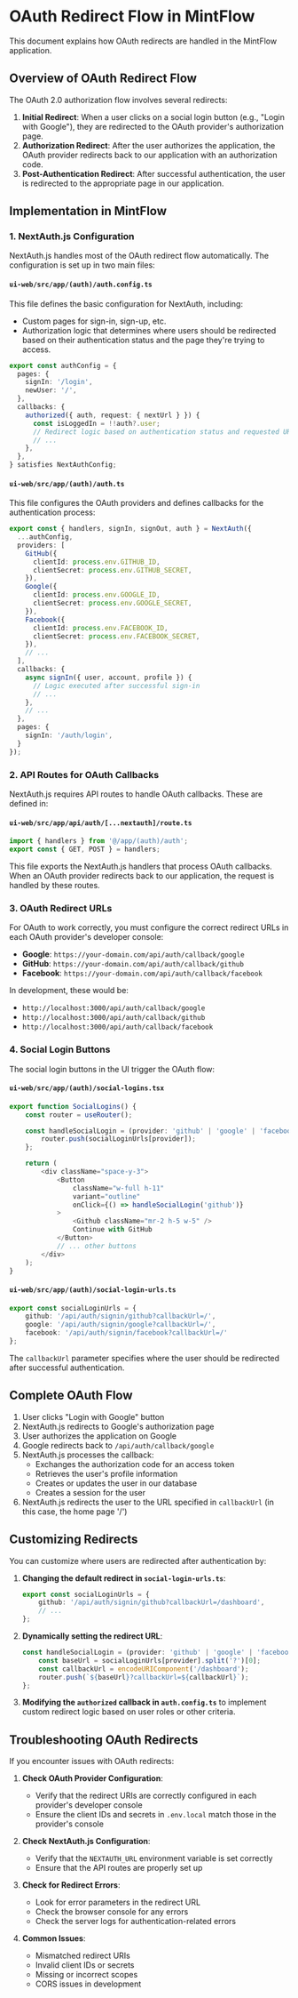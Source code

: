 # OAuth Redirect Flow in MintFlow

This document explains how OAuth redirects are handled in the MintFlow application.

## Overview of OAuth Redirect Flow

The OAuth 2.0 authorization flow involves several redirects:

1. **Initial Redirect**: When a user clicks on a social login button (e.g., "Login with Google"), they are redirected to the OAuth provider's authorization page.
2. **Authorization Redirect**: After the user authorizes the application, the OAuth provider redirects back to our application with an authorization code.
3. **Post-Authentication Redirect**: After successful authentication, the user is redirected to the appropriate page in our application.

## Implementation in MintFlow

### 1. NextAuth.js Configuration

NextAuth.js handles most of the OAuth redirect flow automatically. The configuration is set up in two main files:

#### `ui-web/src/app/(auth)/auth.config.ts`

This file defines the basic configuration for NextAuth, including:

- Custom pages for sign-in, sign-up, etc.
- Authorization logic that determines where users should be redirected based on their authentication status and the page they're trying to access.

```typescript
export const authConfig = {
  pages: {
    signIn: '/login',
    newUser: '/',
  },
  callbacks: {
    authorized({ auth, request: { nextUrl } }) {
      const isLoggedIn = !!auth?.user;
      // Redirect logic based on authentication status and requested URL
      // ...
    },
  },
} satisfies NextAuthConfig;
```

#### `ui-web/src/app/(auth)/auth.ts`

This file configures the OAuth providers and defines callbacks for the authentication process:

```typescript
export const { handlers, signIn, signOut, auth } = NextAuth({
  ...authConfig,
  providers: [
    GitHub({
      clientId: process.env.GITHUB_ID,
      clientSecret: process.env.GITHUB_SECRET,
    }),
    Google({
      clientId: process.env.GOOGLE_ID,
      clientSecret: process.env.GOOGLE_SECRET,
    }),
    Facebook({
      clientId: process.env.FACEBOOK_ID,
      clientSecret: process.env.FACEBOOK_SECRET,
    }),
    // ...
  ],
  callbacks: {
    async signIn({ user, account, profile }) {
      // Logic executed after successful sign-in
      // ...
    },
    // ...
  },
  pages: {
    signIn: '/auth/login',
  }
});
```

### 2. API Routes for OAuth Callbacks

NextAuth.js requires API routes to handle OAuth callbacks. These are defined in:

#### `ui-web/src/app/api/auth/[...nextauth]/route.ts`

```typescript
import { handlers } from '@/app/(auth)/auth';
export const { GET, POST } = handlers;
```

This file exports the NextAuth.js handlers that process OAuth callbacks. When an OAuth provider redirects back to our application, the request is handled by these routes.

### 3. OAuth Redirect URLs

For OAuth to work correctly, you must configure the correct redirect URLs in each OAuth provider's developer console:

- **Google**: `https://your-domain.com/api/auth/callback/google`
- **GitHub**: `https://your-domain.com/api/auth/callback/github`
- **Facebook**: `https://your-domain.com/api/auth/callback/facebook`

In development, these would be:

- `http://localhost:3000/api/auth/callback/google`
- `http://localhost:3000/api/auth/callback/github`
- `http://localhost:3000/api/auth/callback/facebook`

### 4. Social Login Buttons

The social login buttons in the UI trigger the OAuth flow:

#### `ui-web/src/app/(auth)/social-logins.tsx`

```typescript
export function SocialLogins() {
    const router = useRouter();

    const handleSocialLogin = (provider: 'github' | 'google' | 'facebook') => {
        router.push(socialLoginUrls[provider]);
    };

    return (
        <div className="space-y-3">
            <Button
                className="w-full h-11"
                variant="outline"
                onClick={() => handleSocialLogin('github')}
            >
                <Github className="mr-2 h-5 w-5" />
                Continue with GitHub
            </Button>
            // ... other buttons
        </div>
    );
}
```

#### `ui-web/src/app/(auth)/social-login-urls.ts`

```typescript
export const socialLoginUrls = {
    github: '/api/auth/signin/github?callbackUrl=/',
    google: '/api/auth/signin/google?callbackUrl=/',
    facebook: '/api/auth/signin/facebook?callbackUrl=/'
};
```

The `callbackUrl` parameter specifies where the user should be redirected after successful authentication.

## Complete OAuth Flow

1. User clicks "Login with Google" button
2. NextAuth.js redirects to Google's authorization page
3. User authorizes the application on Google
4. Google redirects back to `/api/auth/callback/google`
5. NextAuth.js processes the callback:
   - Exchanges the authorization code for an access token
   - Retrieves the user's profile information
   - Creates or updates the user in our database
   - Creates a session for the user
6. NextAuth.js redirects the user to the URL specified in `callbackUrl` (in this case, the home page '/')

## Customizing Redirects

You can customize where users are redirected after authentication by:

1. **Changing the default redirect in `social-login-urls.ts`**:

   ```typescript
   export const socialLoginUrls = {
       github: '/api/auth/signin/github?callbackUrl=/dashboard',
       // ...
   };
   ```

2. **Dynamically setting the redirect URL**:

   ```typescript
   const handleSocialLogin = (provider: 'github' | 'google' | 'facebook') => {
       const baseUrl = socialLoginUrls[provider].split('?')[0];
       const callbackUrl = encodeURIComponent('/dashboard');
       router.push(`${baseUrl}?callbackUrl=${callbackUrl}`);
   };
   ```

3. **Modifying the `authorized` callback in `auth.config.ts`** to implement custom redirect logic based on user roles or other criteria.

## Troubleshooting OAuth Redirects

If you encounter issues with OAuth redirects:

1. **Check OAuth Provider Configuration**:
   - Verify that the redirect URIs are correctly configured in each provider's developer console
   - Ensure the client IDs and secrets in `.env.local` match those in the provider's console

2. **Check NextAuth.js Configuration**:
   - Verify that the `NEXTAUTH_URL` environment variable is set correctly
   - Ensure that the API routes are properly set up

3. **Check for Redirect Errors**:
   - Look for error parameters in the redirect URL
   - Check the browser console for any errors
   - Check the server logs for authentication-related errors

4. **Common Issues**:
   - Mismatched redirect URIs
   - Invalid client IDs or secrets
   - Missing or incorrect scopes
   - CORS issues in development
